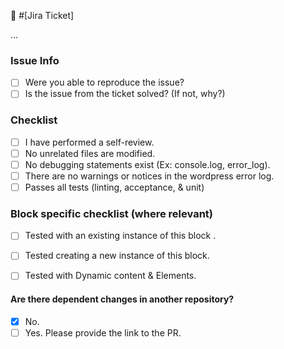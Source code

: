🎫  #[Jira Ticket]

...

### Issue Info
- [ ] Were you able to reproduce the issue?
- [ ] Is the issue from the ticket solved? (If not, why?)

### Checklist
- [ ] I have performed a self-review.
- [ ] No unrelated files are modified.
- [ ] No debugging statements exist (Ex: console.log, error_log).
- [ ] There are no warnings or notices in the wordpress error log.
- [ ] Passes all tests (linting, acceptance, & unit)

### Block specific checklist (where relevant)
- [ ] Tested with an existing instance of this block .
- [ ] Tested creating a new instance of this block.
- [ ] Tested with Dynamic content & Elements.


#### Are there dependent changes in another repository?
- [x] No.
- [ ] Yes. Please provide the link to the PR.

